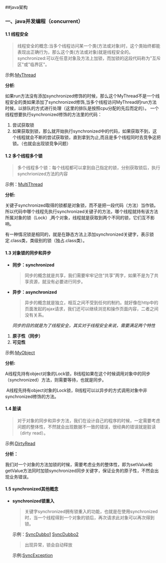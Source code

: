 ##java架构
### 一、java并发编程（concurrent）
#### 1.1 线程安全
> 线程安全的概念:当多个线程访问某一个类(方法或对象)时，这个类始终都能表现出正确行为，那么这个类(方法或对象)就是线程安全的。
> synchronized:可以在任意对象及方法上加锁，而加锁的这段代码称为"互斥区"或"临界区"。

示例:[MyThread](https://github.com/qintongbaba/java-architect/blob/master/java-concurrent/src/main/java/org/wuqinghua/thread/MyThread.java)

**分析**:  

​	   如果run方法没有添加synchronized修饰的时候，那么这个MyThread不是一个线程安全的类
​	   如果添加了synchronized修饰,当多个线程访问MyThread的run方法时候，以排队的方式进行处理（这里的排队是按照cpu分配的先后而定的）。
  一个线程想要执行synchronized修饰的方法里的代码：
1. 尝试获取锁
2. 如果获取到锁，那么就开始执行synchronized中的代码，如果获取不到，这个线程就会不断的尝试获取锁，直到拿到为止,而且是多个线程同时去竞争这把锁。（也就会出现锁竞争问题）

#### 1.2 多个线程多个锁

> 多个线程多个锁：每个线程都可以拿到自己指定的锁，分别获取锁后，执行synchrionized方法的内容

示例：[MultiThread](https://github.com/qintongbaba/java-architect/blob/master/java-concurrent/src/main/java/org/wuqinghua/thread/MultiThread.java)

**分析:**

​	 关键子synchronized取得的锁都是对象锁，而不是把一段代码（方法）当作锁。所以代码中哪个线程先执行synchronized关键子的方法，哪个线程就持有该方法所属对象的锁（Lock）,两个对象，线程就是获取到两个不同的锁，它们互不影响。

​	有一种情况锁是相同的，就是在静态方法上添加synchronized关键字，表示锁定.class类，类级别的锁（独占.class类）。

#### 1.3 对象锁的同步和异步

- **同步：synchronized** 

  > 同步的概念就是共享，我们需要牢牢记住“共享”两字，如果不是为了共享资源，就没有必要进行同步。

- **异步：asynchronized**

  > 异步的概念就是独立，相互之间不受到任何的制约。就好像在http中的页面发起的ajax请求，我们还可以继续浏览和操作页面内容，二者之间没有关系。

  *同步的目的就是为了线程安全，其实对于线程安全来说，需要满足两个特性*
1. **原子性（同步）**
2. **可见性**

示例:[MyObject](https://github.com/qintongbaba/java-architect/blob/master/java-concurrent/src/main/java/org/wuqinghua/thread/MyObject.java)

**分析:**

​	A线程先持有object对象的Lock锁，B线程如果在这个时候调用对象中的同步（synchronized）方法，则需要等待，也就是同步。

​	A线程先持有object对象的Lock锁，B线程可以以异步的方式调用对象中非 synchronized修饰的方法。

#### 1.4 脏读

> 对于对象的同步和异步方法，我们在设计自己的程序的时候，一定需要考虑问题的整体性，不然就会出现数据不一致的错误，很经典的错误就是脏读（dirty read）。

示例:[DirtyRead](https://github.com/qintongbaba/java-architect/blob/master/java-concurrent/src/main/java/org/wuqinghua/thread/DirtyRead.java)

**分析：**

​	我们对一个对象的方法加锁的时候，需要考虑业务的整体性，即为setValue和getValue方法同时加锁synchronized同步关键字，保证业务的原子性，不然会出现业务错误。

#### 1.5 synchronized其他概念

- **synchronized锁重入**

  > 关键字synchronized拥有锁重入的功能，也就是在使用synchronized时，当一个线程得到一个对象的锁后，再次请求此对象可以再次得到锁。

  示例：[SyncDubbo1]()        [SyncDubbo2]()
  >
  > 出现异常，锁会自动释放

   示例:[SyncException]()